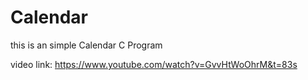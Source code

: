 # Calendar

this is an simple Calendar C Program 


video link:
https://www.youtube.com/watch?v=GvvHtWoOhrM&t=83s
